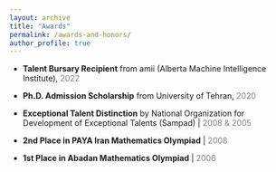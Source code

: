 ```yaml
---
layout: archive
title: "Awards"
permalink: /awards-and-honors/
author_profile: true
---
```


* **Talent Bursary Recipient** from amii (Alberta Machine Intelligence Institute), <span style="color:grey;">2022</span>

* **Ph.D. Admission Scholarship** from University of Tehran, <span style="color:grey;">2020</span>

* **Exceptional Talent Distinction** by National Organization for Development of Exceptional Talents (Sampad) | <span style="color:grey;">2008 & 2005</span>

* **2nd Place in PAYA Iran Mathematics Olympiad** | <span style="color:grey;">2008

* **1st Place in Abadan Mathematics Olympiad** | <span style="color:grey;">2006
